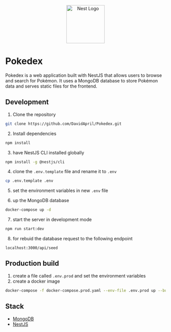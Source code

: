 <p align="center">
  <a href="http://nestjs.com/" target="blank"><img src="https://nestjs.com/img/logo-small.svg" width="120" alt="Nest Logo" /></a>
</p>

# Pokedex

Pokedex is a web application built with NestJS that allows users to browse and search for Pokémon. It uses a MongoDB
database to store Pokémon data and serves static files for the frontend.

## Development

1. Clone the repository

```bash
git clone https://github.com/DavidApril/Pokedex.git
```

2. Install dependencies

```bash
npm install
```

3. have NestJS CLI installed globally

```bash
npm install -g @nestjs/cli
```

4. clone the ```.env.template``` file and rename it to ```.env```

```bash
cp .env.template .env
```

5. set the environment variables in new ```.env``` file


6. up the MongoDB database

```bash
docker-compose up -d
```

7. start the server in development mode

```bash
npm run start:dev
```


8. for rebuid the database request to the following endpoint

```
localhost:3000/api/seed
```

## Production build

1. create a file called ```.env.prod``` and set the environment variables
2. create a docker image

```bash
docker-compose -f docker-compose.prod.yaml --env-file .env.prod up --build
```

## Stack

* [MongoDB](https://www.mongodb.com/)
* [NestJS](https://nestjs.com/)